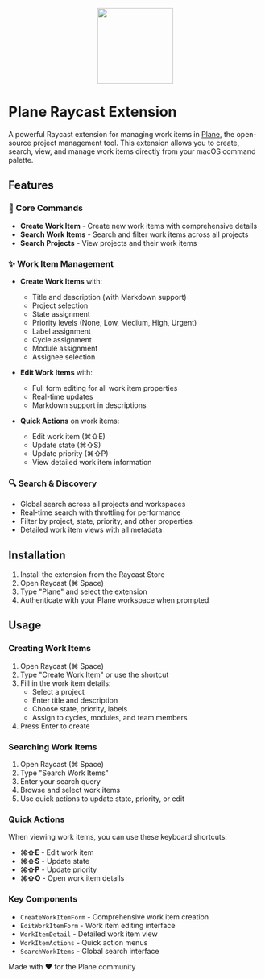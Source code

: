 <p align="center">
  <img src="./assets/plane-icon.png" width="150" height="150" />
</p>

# Plane Raycast Extension

A powerful Raycast extension for managing work items in [Plane](https://plane.so), the open-source project management tool. This extension allows you to create, search, view, and manage work items directly from your macOS command palette.

## Features

### 🚀 Core Commands

- **Create Work Item** - Create new work items with comprehensive details
- **Search Work Items** - Search and filter work items across all projects
- **Search Projects** - View projects and their work items

### ✨ Work Item Management

- **Create Work Items** with:
  - Title and description (with Markdown support)
  - Project selection
  - State assignment
  - Priority levels (None, Low, Medium, High, Urgent)
  - Label assignment
  - Cycle assignment
  - Module assignment
  - Assignee selection

- **Edit Work Items** with:
  - Full form editing for all work item properties
  - Real-time updates
  - Markdown support in descriptions

- **Quick Actions** on work items:
  - Edit work item (⌘⇧E)
  - Update state (⌘⇧S)
  - Update priority (⌘⇧P)
  - View detailed work item information

### 🔍 Search & Discovery

- Global search across all projects and workspaces
- Real-time search with throttling for performance
- Filter by project, state, priority, and other properties
- Detailed work item views with all metadata

## Installation

1. Install the extension from the Raycast Store
2. Open Raycast (⌘ Space)
3. Type "Plane" and select the extension
4. Authenticate with your Plane workspace when prompted

## Usage

### Creating Work Items

1. Open Raycast (⌘ Space)
2. Type "Create Work Item" or use the shortcut
3. Fill in the work item details:
   - Select a project
   - Enter title and description
   - Choose state, priority, labels
   - Assign to cycles, modules, and team members
4. Press Enter to create

### Searching Work Items

1. Open Raycast (⌘ Space)
2. Type "Search Work Items"
3. Enter your search query
4. Browse and select work items
5. Use quick actions to update state, priority, or edit

### Quick Actions

When viewing work items, you can use these keyboard shortcuts:

- **⌘⇧E** - Edit work item
- **⌘⇧S** - Update state
- **⌘⇧P** - Update priority
- **⌘⇧O** - Open work item details

### Key Components

- `CreateWorkItemForm` - Comprehensive work item creation
- `EditWorkItemForm` - Work item editing interface
- `WorkItemDetail` - Detailed work item view
- `WorkItemActions` - Quick action menus
- `SearchWorkItems` - Global search interface

Made with ❤️ for the Plane community
